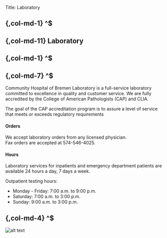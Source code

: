 Title: Laboratory

## {,col-md-1} ^$
## {,col-md-11} Laboratory

## {,col-md-1} ^$
## {,col-md-7} ^$
Community Hospital of Bremen Laboratory is a full-service laboratory committed to excellence in quality and customer service. We are fully accredited by the College of American Pathologists (CAP) and CLIA.

The goal of the CAP accreditation program is to assure a level of service that meets or exceeds regulatory requirements

__<h4>Orders</h4>__
We accept laboratory orders from any licensed physician.<br>
Fax orders are accepted at 574-546-4025.

__<h4>Hours</h4>__
Laboratory services for inpatients and emergency department patients are available 24 hours a day, 7 days a week.

Outpatient testing hours:

* Monday - Friday: 7:00 a.m. to 9:00 p.m.
* Saturday: 7:00 a.m. to 3:00 p.m.
* Sunday: 9:00 a.m. to 3:00 p.m.

## {,col-md-4} ^$
![alt text](/images/doctors/Dr_Buck.jpg "Dr. Buck")
